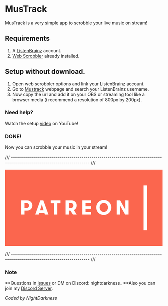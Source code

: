 # MusTrack

MusTrack is a very simple app to scrobble your live music on stream!

## Requirements
1) A [ListenBrainz](https://listenbrainz.org/) account.
2) [Web Scrobbler](https://web-scrobbler.com/) already installed.

## Setup without download.

1) Open web scrobbler options and link your ListenBrainz account.
2) Go to [Mustrack](https://mustrack.nightdarkness.com/) webpage and search your ListenBrainz username.
3) Now copy the url and add it on your OBS or streaming tool like a browser media (i recommend a resolution of 800px by 200px).

### Need help?
Watch the setup [video](https://youtu.be/fQeNWUdnffk) on YouTube!
    

### DONE!

Now you can scrobble your music in your stream!

/// --------------------------------------------------------------------------------------------------------------------- ///

[![](patreon-logo.webp)](https://patreon.com/NightDarkness)

/// --------------------------------------------------------------------------------------------------------------------- ///

### Note

**Questions in [issues](https://github.com/NIghtDarkness/MusTrack/issues) or DM on Discord: nightdarkness_
**Also you can join my [Discord Server](https://discord.com/invite/PzNSYnjvrf).

_Coded by NightDarkness_
